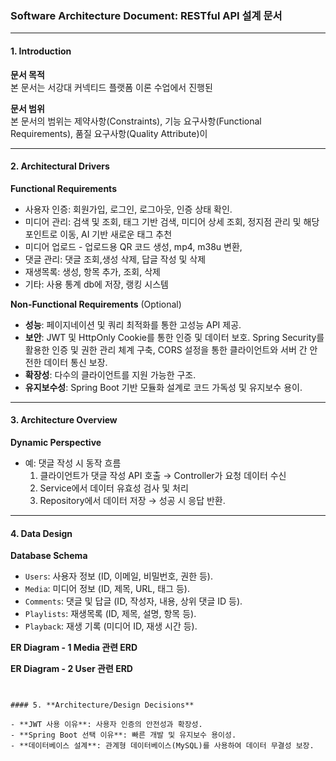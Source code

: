 ### Software Architecture Document: RESTful API 설계 문서

---

#### 1. **Introduction**

**문서 목적**  
본 문서는  서강대 커넥티드 플랫폼 이론 수업에서 진행된

**문서 범위**  
본 문서의 범위는 제약사항(Constraints), 기능 요구사항(Functional Requirements), 품질 요구사항(Quality Attribute)이

---

#### 2. **Architectural Drivers**

**Functional Requirements**  
- 사용자 인증: 회원가입, 로그인, 로그아웃, 인증 상태 확인.  
- 미디어 관리: 검색 및 조회,  태그 기반 검색, 미디어 상세 조회, 정지점 관리 및 해당 포인트로 이동, AI 기반 새로운 태그 추천
- 미디어 업로드 - 업로드용 QR 코드 생성, mp4, m38u 변환, 
- 댓글 관리: 댓글 조회,생성 삭제, 답글 작성 및 삭제  
- 재생목록: 생성, 항목 추가, 조회, 삭제  
- 기타: 사용 통계 db에 저장, 랭킹 시스템

**Non-Functional Requirements** (Optional)  
- **성능**: 페이지네이션 및 쿼리 최적화를 통한 고성능 API 제공.  
- **보안**: JWT 및 HttpOnly Cookie를 통한 인증 및 데이터 보호. Spring Security를 활용한 인증 및 권한 관리 체계 구축, CORS 설정을 통한 클라이언트와 서버 간 안전한 데이터 통신 보장. 
- **확장성**: 다수의 클라이언트를 지원 가능한 구조.  
- **유지보수성**: Spring Boot 기반 모듈화 설계로 코드 가독성 및 유지보수 용이.

---

#### 3. **Architecture Overview**



**Dynamic Perspective**  
- 예: 댓글 작성 시 동작 흐름  
  1. 클라이언트가 댓글 작성 API 호출 → Controller가 요청 데이터 수신  
  2. Service에서 데이터 유효성 검사 및 처리  
  3. Repository에서 데이터 저장 → 성공 시 응답 반환.

---

#### 4. **Data Design**

**Database Schema**  
- `Users`: 사용자 정보 (ID, 이메일, 비밀번호, 권한 등).  
- `Media`: 미디어 정보 (ID, 제목, URL, 태그 등).  
- `Comments`: 댓글 및 답글 (ID, 작성자, 내용, 상위 댓글 ID 등).  
- `Playlists`: 재생목록 (ID, 제목, 설명, 항목 등).  
- `Playback`: 재생 기록 (미디어 ID, 재생 시간 등).  

**ER Diagram - 1 Media 관련 ERD**
  
**ER Diagram - 2 User 관련 ERD**
```


#### 5. **Architecture/Design Decisions**

- **JWT 사용 이유**: 사용자 인증의 안전성과 확장성.  
- **Spring Boot 선택 이유**: 빠른 개발 및 유지보수 용이성.  
- **데이터베이스 설계**: 관계형 데이터베이스(MySQL)를 사용하여 데이터 무결성 보장.  



